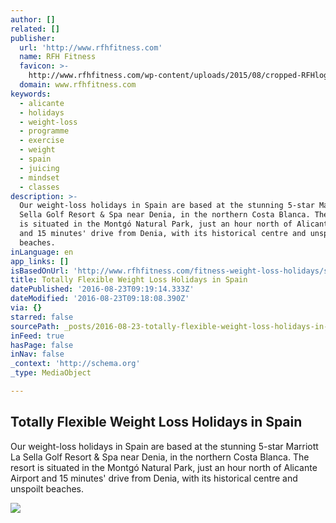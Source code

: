 ```yaml
---
author: []
related: []
publisher:
  url: 'http://www.rfhfitness.com'
  name: RFH Fitness
  favicon: >-
    http://www.rfhfitness.com/wp-content/uploads/2015/08/cropped-RFHlogo784x513-192x192.jpg
  domain: www.rfhfitness.com
keywords:
  - alicante
  - holidays
  - weight-loss
  - programme
  - exercise
  - weight
  - spain
  - juicing
  - mindset
  - classes
description: >-
  Our weight-loss holidays in Spain are based at the stunning 5-star Marriott La
  Sella Golf Resort & Spa near Denia, in the northern Costa Blanca. The resort
  is situated in the Montgó Natural Park, just an hour north of Alicante Airport
  and 15 minutes' drive from Denia, with its historical centre and unspoilt
  beaches.
inLanguage: en
app_links: []
isBasedOnUrl: 'http://www.rfhfitness.com/fitness-weight-loss-holidays/spain-alicante/'
title: Totally Flexible Weight Loss Holidays in Spain
datePublished: '2016-08-23T09:19:14.333Z'
dateModified: '2016-08-23T09:18:08.390Z'
via: {}
starred: false
sourcePath: _posts/2016-08-23-totally-flexible-weight-loss-holidays-in-spain.md
inFeed: true
hasPage: false
inNav: false
_context: 'http://schema.org'
_type: MediaObject

---
```

<article style=""><h1>Totally Flexible Weight Loss Holidays in Spain</h1><p>Our weight-loss holidays in Spain are based at the stunning 5-star Marriott La Sella Golf Resort &amp; Spa near Denia, in the northern Costa Blanca. The resort is situated in the Montgó Natural Park, just an hour north of Alicante Airport and 15 minutes' drive from Denia, with its historical centre and unspoilt beaches.</p><img src="http://www.rfhfitness.com/wp-content/uploads/2015/05/Weight-Loss-Holidays-in-Spain-Weight-Lost-by-Clients-150x150.jpg" /></article>
